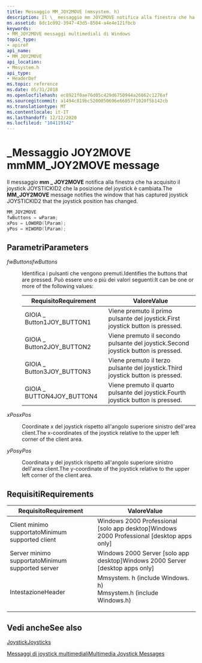```yaml
---
title: Messaggio MM_JOY2MOVE (mmsystem. h)
description: Il \_ messaggio mm JOY2MOVE notifica alla finestra che ha acquisito il joystick JOYSTICKID2 che la posizione del joystick è cambiata.
ms.assetid: 8dc1c092-3947-43d5-8504-a4e4e121fbcb
keywords:
- MM_JOY2MOVE messaggi multimediali di Windows
topic_type:
- apiref
api_name:
- MM_JOY2MOVE
api_location:
- Mmsystem.h
api_type:
- HeaderDef
ms.topic: reference
ms.date: 05/31/2018
ms.openlocfilehash: ec8921f0ae76d05c429d6750944a26662c1276af
ms.sourcegitcommit: a1494c819bc5200050696e66057f1020f5b142cb
ms.translationtype: MT
ms.contentlocale: it-IT
ms.lasthandoff: 12/12/2020
ms.locfileid: "104119142"
---
```

# <a name="mm_joy2move-message"></a><span data-ttu-id="52be0-104">\_Messaggio JOY2MOVE mm</span><span class="sxs-lookup"><span data-stu-id="52be0-104">MM\_JOY2MOVE message</span></span>

<span data-ttu-id="52be0-105">Il messaggio **mm \_ JOY2MOVE** notifica alla finestra che ha acquisito il joystick JOYSTICKID2 che la posizione del joystick è cambiata.</span><span class="sxs-lookup"><span data-stu-id="52be0-105">The **MM\_JOY2MOVE** message notifies the window that has captured joystick JOYSTICKID2 that the joystick position has changed.</span></span>


```C++
MM_JOY2MOVE 
fwButtons = wParam; 
xPos = LOWORD(lParam); 
yPos = HIWORD(lParam); 
```



## <a name="parameters"></a><span data-ttu-id="52be0-106">Parametri</span><span class="sxs-lookup"><span data-stu-id="52be0-106">Parameters</span></span>

<dl> <dt>

<span data-ttu-id="52be0-107"><span id="fwButtons"></span><span id="fwbuttons"></span><span id="FWBUTTONS"></span>*fwButtons*</span><span class="sxs-lookup"><span data-stu-id="52be0-107"><span id="fwButtons"></span><span id="fwbuttons"></span><span id="FWBUTTONS"></span>*fwButtons*</span></span>
</dt> <dd>

<span data-ttu-id="52be0-108">Identifica i pulsanti che vengono premuti.</span><span class="sxs-lookup"><span data-stu-id="52be0-108">Identifies the buttons that are pressed.</span></span> <span data-ttu-id="52be0-109">Può essere uno o più dei valori seguenti:</span><span class="sxs-lookup"><span data-stu-id="52be0-109">It can be one or more of the following values:</span></span>



| <span data-ttu-id="52be0-110">Requisito</span><span class="sxs-lookup"><span data-stu-id="52be0-110">Requirement</span></span> | <span data-ttu-id="52be0-111">Valore</span><span class="sxs-lookup"><span data-stu-id="52be0-111">Value</span></span> |
|--------------|------------------------------------|
| <span data-ttu-id="52be0-112">GIOIA \_ Button1</span><span class="sxs-lookup"><span data-stu-id="52be0-112">JOY\_BUTTON1</span></span> | <span data-ttu-id="52be0-113">Viene premuto il primo pulsante del joystick.</span><span class="sxs-lookup"><span data-stu-id="52be0-113">First joystick button is pressed.</span></span>  |
| <span data-ttu-id="52be0-114">GIOIA \_ Button2</span><span class="sxs-lookup"><span data-stu-id="52be0-114">JOY\_BUTTON2</span></span> | <span data-ttu-id="52be0-115">Viene premuto il secondo pulsante del joystick.</span><span class="sxs-lookup"><span data-stu-id="52be0-115">Second joystick button is pressed.</span></span> |
| <span data-ttu-id="52be0-116">GIOIA \_ Button3</span><span class="sxs-lookup"><span data-stu-id="52be0-116">JOY\_BUTTON3</span></span> | <span data-ttu-id="52be0-117">Viene premuto il terzo pulsante del joystick.</span><span class="sxs-lookup"><span data-stu-id="52be0-117">Third joystick button is pressed.</span></span>  |
| <span data-ttu-id="52be0-118">GIOIA \_ BUTTON4</span><span class="sxs-lookup"><span data-stu-id="52be0-118">JOY\_BUTTON4</span></span> | <span data-ttu-id="52be0-119">Viene premuto il quarto pulsante del joystick.</span><span class="sxs-lookup"><span data-stu-id="52be0-119">Fourth joystick button is pressed.</span></span> |



 

</dd> <dt>

<span data-ttu-id="52be0-120"><span id="xPos"></span><span id="xpos"></span><span id="XPOS"></span>*xPos*</span><span class="sxs-lookup"><span data-stu-id="52be0-120"><span id="xPos"></span><span id="xpos"></span><span id="XPOS"></span>*xPos*</span></span>
</dt> <dd>

<span data-ttu-id="52be0-121">Coordinate x del joystick rispetto all'angolo superiore sinistro dell'area client.</span><span class="sxs-lookup"><span data-stu-id="52be0-121">The x-coordinates of the joystick relative to the upper left corner of the client area.</span></span>

</dd> <dt>

<span data-ttu-id="52be0-122"><span id="yPos"></span><span id="ypos"></span><span id="YPOS"></span>*yPos*</span><span class="sxs-lookup"><span data-stu-id="52be0-122"><span id="yPos"></span><span id="ypos"></span><span id="YPOS"></span>*yPos*</span></span>
</dt> <dd>

<span data-ttu-id="52be0-123">Coordinata y del joystick rispetto all'angolo superiore sinistro dell'area client.</span><span class="sxs-lookup"><span data-stu-id="52be0-123">The y-coordinate of the joystick relative to the upper left corner of the client area.</span></span>

</dd> </dl>

## <a name="requirements"></a><span data-ttu-id="52be0-124">Requisiti</span><span class="sxs-lookup"><span data-stu-id="52be0-124">Requirements</span></span>



| <span data-ttu-id="52be0-125">Requisito</span><span class="sxs-lookup"><span data-stu-id="52be0-125">Requirement</span></span> | <span data-ttu-id="52be0-126">Valore</span><span class="sxs-lookup"><span data-stu-id="52be0-126">Value</span></span> |
|-------------------------------------|-----------------------------------------------------------------------------------------------------------|
| <span data-ttu-id="52be0-127">Client minimo supportato</span><span class="sxs-lookup"><span data-stu-id="52be0-127">Minimum supported client</span></span><br/> | <span data-ttu-id="52be0-128">Windows 2000 Professional \[solo app desktop\]</span><span class="sxs-lookup"><span data-stu-id="52be0-128">Windows 2000 Professional \[desktop apps only\]</span></span><br/>                                                |
| <span data-ttu-id="52be0-129">Server minimo supportato</span><span class="sxs-lookup"><span data-stu-id="52be0-129">Minimum supported server</span></span><br/> | <span data-ttu-id="52be0-130">Windows 2000 Server \[solo app desktop\]</span><span class="sxs-lookup"><span data-stu-id="52be0-130">Windows 2000 Server \[desktop apps only\]</span></span><br/>                                                      |
| <span data-ttu-id="52be0-131">Intestazione</span><span class="sxs-lookup"><span data-stu-id="52be0-131">Header</span></span><br/>                   | <dl> <span data-ttu-id="52be0-132"><dt>Mmsystem. h (include Windows. h)</dt></span><span class="sxs-lookup"><span data-stu-id="52be0-132"><dt>Mmsystem.h (include Windows.h)</dt></span></span> </dl> |



## <a name="see-also"></a><span data-ttu-id="52be0-133">Vedi anche</span><span class="sxs-lookup"><span data-stu-id="52be0-133">See also</span></span>

<dl> <dt>

[<span data-ttu-id="52be0-134">Joystick</span><span class="sxs-lookup"><span data-stu-id="52be0-134">Joysticks</span></span>](joysticks.md)
</dt> <dt>

[<span data-ttu-id="52be0-135">Messaggi di joystick multimediali</span><span class="sxs-lookup"><span data-stu-id="52be0-135">Multimedia Joystick Messages</span></span>](multimedia-joystick-messages.md)
</dt> </dl>

 

 






